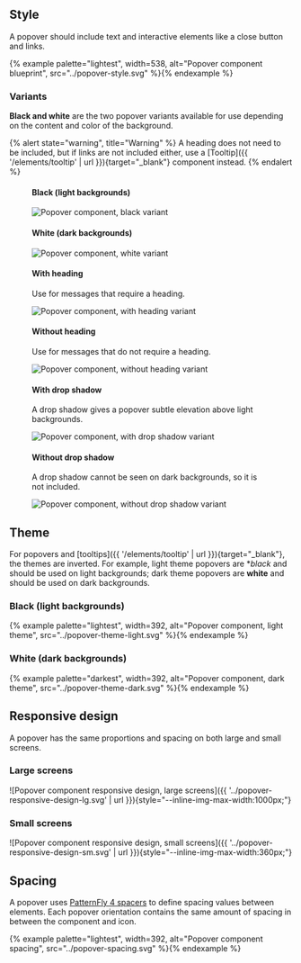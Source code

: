 
## Style

  A popover should include text and interactive elements like a close button and 
  links.

  {% example palette="lightest",
             width=538,
             alt="Popover component blueprint",
             src="../popover-style.svg" %}{% endexample %}

### Variants

  **Black and white** are the two popover variants available for use depending 
  on the content and color of the background.

  {% alert state="warning", title="Warning" %}
    A heading does not need to be included, but if links are not included 
    either, use a [Tooltip]({{ 
    '/elements/tooltip' | url }}){target="_blank"} component instead.
  {% endalert %}

  <div class="multi-column--min-400-wide">
    <figure>
      <figcaption><h4>Black (light backgrounds)</h4></figcaption>
      <img src="{{ '../popover-black.svg' | url }}" alt="Popover component, black variant" style="--inline-img-max-width:392px;">
    </figure>
    <figure>
      <figcaption><h4>White (dark backgrounds)</h4></figcaption>
      <img src="{{ '../popover-white.svg' | url }}" alt="Popover component, white variant" style="--inline-img-max-width:392px;">
    </figure>
    <figure>
      <figcaption><h4>With heading</h4></figcaption>
      <p>Use for messages that require a heading.</p>
      <img src="{{ '../popover-with-heading.svg' | url }}" alt="Popover component, with heading variant" style="--inline-img-max-width:392px;">
    </figure>
    <figure>
      <figcaption><h4>Without heading</h4></figcaption>
      <p>Use for messages that do not require a heading.</p>
      <img src="{{ '../popover-without-heading.svg' | url }}" alt="Popover component, without heading variant" style="--inline-img-max-width:392px;">
    </figure>
    <figure>
      <figcaption><h4>With drop shadow</h4></figcaption>
      <p>A drop shadow gives a popover subtle elevation above light backgrounds.</p>
      <img src="{{ '../popover-with-drop-shadow.svg' | url }}" alt="Popover component, with drop shadow variant" style="--inline-img-max-width:392px;">
    </figure>
    <figure>
      <figcaption><h4>Without drop shadow</h4></figcaption>
      <p>A drop shadow cannot be seen on dark backgrounds, so it is not included.</p>
      <img src="{{ '../popover-without-drop-shadow.svg' | url }}" alt="Popover component, without drop shadow variant" style="--inline-img-max-width:392px;">
    </figure>
  </div>


## Theme

  For popovers and [tooltips]({{ '/elements/tooltip' | url }}){target="_blank"}, 
  the themes are inverted. For example, light theme popovers are **black* and 
  should be used on light backgrounds; dark theme popovers are **white** and 
  should be used on dark backgrounds.

### Black (light backgrounds)

  {% example palette="lightest",
             width=392,
             alt="Popover component, light theme",
             src="../popover-theme-light.svg" %}{% endexample %}

### White (dark backgrounds)

  {% example palette="darkest",
             width=392,
             alt="Popover component, dark theme",
             src="../popover-theme-dark.svg" %}{% endexample %}


## Responsive design

  A popover has the same proportions and spacing on both large and small 
  screens.

### Large screens

  ![Popover component responsive design, large screens]({{ 
  '../popover-responsive-design-lg.svg' | url 
  }}){style="--inline-img-max-width:1000px;"}

### Small screens

  ![Popover component responsive design, small screens]({{ 
  '../popover-responsive-design-sm.svg' | url 
  }}){style="--inline-img-max-width:360px;"}


## Spacing

  A popover uses [PatternFly 4 
  spacers](https://www.patternfly.org/v4/guidelines/spacers) to define 
  spacing values between elements. Each popover orientation contains the same 
  amount of spacing in between the component and icon.

  {% example palette="lightest",
             width=392,
             alt="Popover component spacing",
             src="../popover-spacing.svg" %}{% endexample %}

